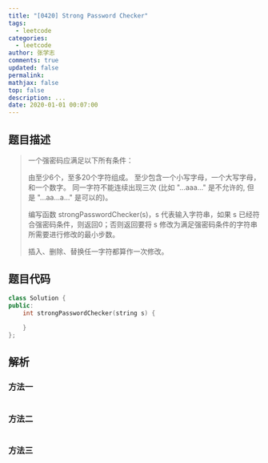 ```yaml
---
title: "[0420] Strong Password Checker"
tags:
  - leetcode
categories:
  - leetcode
author: 张学志
comments: true
updated: false
permalink:
mathjax: false
top: false
description: ...
date: 2020-01-01 00:07:00
---
```


## 题目描述

> 一个强密码应满足以下所有条件： 
> 
> 
> 由至少6个，至多20个字符组成。 
> 至少包含一个小写字母，一个大写字母，和一个数字。 
> 同一字符不能连续出现三次 (比如 "...aaa..." 是不允许的, 但是 "...aa...a..." 是可以的)。 
> 
> 
> 编写函数 strongPasswordChecker(s)，s 代表输入字符串，如果 s 已经符合强密码条件，则返回0；否则返回要将 s 修改为满足强密码条件的字符串所需要进行修改的最小步数。 
> 
> 插入、删除、替换任一字符都算作一次修改。 
> 

## 题目代码

```cpp
class Solution {
public:
    int strongPasswordChecker(string s) {
        
    }
};
```

## 解析

### 方法一

```cpp

```

### 方法二

```cpp

```

### 方法三

```cpp

```

